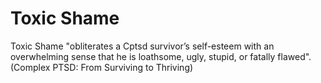 # Toxic Shame

Toxic Shame "obliterates a Cptsd survivor’s self-esteem with an overwhelming sense that he is loathsome, ugly, stupid, or fatally flawed". (Complex PTSD: From Surviving to Thriving)
